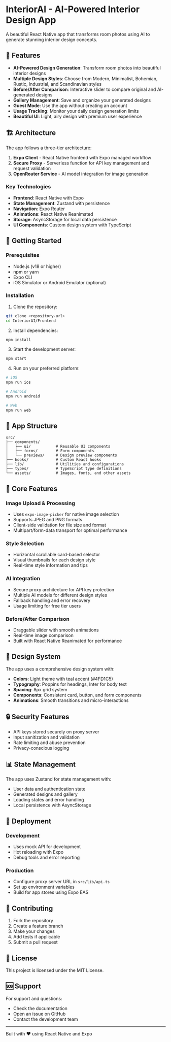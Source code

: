 # InteriorAI - AI-Powered Interior Design App

A beautiful React Native app that transforms room photos using AI to generate stunning interior design concepts.

## 🎨 Features

- **AI-Powered Design Generation**: Transform room photos into beautiful interior designs
- **Multiple Design Styles**: Choose from Modern, Minimalist, Bohemian, Rustic, Industrial, and Scandinavian styles
- **Before/After Comparison**: Interactive slider to compare original and AI-generated designs
- **Gallery Management**: Save and organize your generated designs
- **Guest Mode**: Use the app without creating an account
- **Usage Tracking**: Monitor your daily design generation limits
- **Beautiful UI**: Light, airy design with premium user experience

## 🏗️ Architecture

The app follows a three-tier architecture:

1. **Expo Client** - React Native frontend with Expo managed workflow
2. **Secure Proxy** - Serverless function for API key management and request validation
3. **OpenRouter Service** - AI model integration for image generation

### Key Technologies

- **Frontend**: React Native with Expo
- **State Management**: Zustand with persistence
- **Navigation**: Expo Router
- **Animations**: React Native Reanimated
- **Storage**: AsyncStorage for local data persistence
- **UI Components**: Custom design system with TypeScript

## 🚀 Getting Started

### Prerequisites

- Node.js (v18 or higher)
- npm or yarn
- Expo CLI
- iOS Simulator or Android Emulator (optional)

### Installation

1. Clone the repository:
```bash
git clone <repository-url>
cd InteriorAI/Frontend
```

2. Install dependencies:
```bash
npm install
```

3. Start the development server:
```bash
npm start
```

4. Run on your preferred platform:
```bash
# iOS
npm run ios

# Android
npm run android

# Web
npm run web
```

## 📱 App Structure

```
src/
├── components/
│   ├── ui/           # Reusable UI components
│   ├── forms/        # Form components
│   └── previews/     # Design preview components
├── hooks/            # Custom React hooks
├── lib/              # Utilities and configurations
├── types/            # TypeScript type definitions
└── assets/           # Images, fonts, and other assets
```

## 🎯 Core Features

### Image Upload & Processing
- Uses `expo-image-picker` for native image selection
- Supports JPEG and PNG formats
- Client-side validation for file size and format
- Multipart/form-data transport for optimal performance

### Style Selection
- Horizontal scrollable card-based selector
- Visual thumbnails for each design style
- Real-time style information and tips

### AI Integration
- Secure proxy architecture for API key protection
- Multiple AI models for different design styles
- Fallback handling and error recovery
- Usage limiting for free tier users

### Before/After Comparison
- Draggable slider with smooth animations
- Real-time image comparison
- Built with React Native Reanimated for performance

## 🎨 Design System

The app uses a comprehensive design system with:

- **Colors**: Light theme with teal accent (#4FD1C5)
- **Typography**: Poppins for headings, Inter for body text
- **Spacing**: 8px grid system
- **Components**: Consistent card, button, and form components
- **Animations**: Smooth transitions and micro-interactions

## 🔒 Security Features

- API keys stored securely on proxy server
- Input sanitization and validation
- Rate limiting and abuse prevention
- Privacy-conscious logging

## 📊 State Management

The app uses Zustand for state management with:

- User data and authentication state
- Generated designs and gallery
- Loading states and error handling
- Local persistence with AsyncStorage

## 🚀 Deployment

### Development
- Uses mock API for development
- Hot reloading with Expo
- Debug tools and error reporting

### Production
- Configure proxy server URL in `src/lib/api.ts`
- Set up environment variables
- Build for app stores using Expo EAS

## 🤝 Contributing

1. Fork the repository
2. Create a feature branch
3. Make your changes
4. Add tests if applicable
5. Submit a pull request

## 📄 License

This project is licensed under the MIT License.

## 🆘 Support

For support and questions:
- Check the documentation
- Open an issue on GitHub
- Contact the development team

---

Built with ❤️ using React Native and Expo

